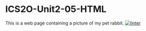 # ICS2O-Unit2-05-HTML
This is a web page containing a picture of my pet rabbit.
[![linter](https://github.com/Abbey-Gilliland/ICS2O-Unit2-05-HTML/workflows/linter/badge.svg)](https://github.com/marketplace/actions/super-linter)
